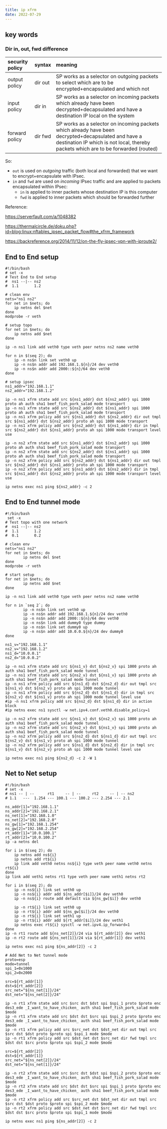 ```yaml
---
title: ip xfrm
date: 2022-07-29
---
```


## key words

### Dir in, out, fwd difference
| security policy | syntax | meaning |
|:--- |:--- |:--- |
| output policy | dir out | SP works as a selector on outgoing packets to select which are to be encrypted+encapsulated and which not |
| input policy | dir in	| SP works as a selector on incoming packets which already have been decrypted+decapsulated and have a destination IP local on the system |
| forward policy | dir fwd | SP works as a selector on incoming packets which already have been decrypted+decapsulated and have a destination IP which is not local, thereby packets which are to be forwarded (routed) |

So:
  * `out` is used on _outgoing_ traffic (both local and forwarded) that we want to encrypt+encapsulate with IPsec.
  * `in` and `fwd` are used on _incoming_ IPsec traffic and are applied to packets encapsulated within IPsec:
    * `in` is applied to inner packets whose destination IP is this computer
    * `fwd` is applied to inner packets which should be forwarded further

Reference:

https://serverfault.com/a/1048382

https://thermalcircle.de/doku.php?id=blog:linux:nftables_ipsec_packet_flow#the_xfrm_framework

https://backreference.org/2014/11/12/on-the-fly-ipsec-vpn-with-iproute2/


## End to End setup

```
#!/bin/bash
# set -x
# Test End to End setup
#  ns1 --|-- ns2
#  1.1       1.2

# clean env
nets="ns1 ns2"
for net in $nets; do
	ip netns del $net
done
modprobe -r veth

# setup topo
for net in $nets; do
	ip netns add $net
done

ip -n ns1 link add veth0 type veth peer netns ns2 name veth0

for n in $(seq 2); do
	ip -n ns$n link set veth0 up
	ip -n ns$n addr add 192.168.1.${n}/24 dev veth0
	ip -n ns$n addr add 2000::${n}/64 dev veth0
done

# setup ipsec
ns1_addr="192.168.1.1"
ns2_addr="192.168.1.2"

ip -n ns1 xfrm state add src ${ns1_addr} dst ${ns2_addr} spi 1000 proto ah auth sha1 beef_fish_pork_salad mode transport
ip -n ns1 xfrm state add src ${ns2_addr} dst ${ns1_addr} spi 1000 proto ah auth sha1 beef_fish_pork_salad mode transport
ip -n ns1 xfrm policy add src ${ns1_addr} dst ${ns2_addr} dir out tmpl src ${ns1_addr} dst ${ns2_addr} proto ah spi 1000 mode transport
ip -n ns1 xfrm policy add src ${ns2_addr} dst ${ns1_addr} dir in tmpl src ${ns2_addr} dst ${ns1_addr} proto ah spi 1000 mode transport level use

ip -n ns2 xfrm state add src ${ns1_addr} dst ${ns2_addr} spi 1000 proto ah auth sha1 beef_fish_pork_salad mode transport
ip -n ns2 xfrm state add src ${ns2_addr} dst ${ns1_addr} spi 1000 proto ah auth sha1 beef_fish_pork_salad mode transport
ip -n ns2 xfrm policy add src ${ns2_addr} dst ${ns1_addr} dir out tmpl src ${ns2_addr} dst ${ns1_addr} proto ah spi 1000 mode transport
ip -n ns2 xfrm policy add src ${ns1_addr} dst ${ns2_addr} dir in tmpl src ${ns1_addr} dst ${ns2_addr} proto ah spi 1000 mode transport level use

ip netns exec ns1 ping ${ns2_addr} -c 2
```

## End to End tunnel mode

```
#!/bin/bash
 set -x
# Test topo with one network
#  ns1 --|-- ns2
#  1.1       1.2
#  0.1       0.2

# clean env
nets="ns1 ns2"
for net in $nets; do
        ip netns del $net
done
modprobe -r veth

# start setup
for net in $nets; do
        ip netns add $net
done

ip -n ns1 link add veth0 type veth peer netns ns2 name veth0

for n in `seq 2`; do
        ip -n ns$n link set veth0 up
        ip -n ns$n addr add 192.168.1.${n}/24 dev veth0
        ip -n ns$n addr add 2000::${n}/64 dev veth0
        ip -n ns$n link add dummy0 type dummy
        ip -n ns$n link set dummy0 up
        ip -n ns$n addr add 10.0.0.${n}/24 dev dummy0
done

ns1_v="192.168.1.1"
ns2_v="192.168.1.2"
ns1_d="10.0.0.1"
ns2_d="10.0.0.2"

ip -n ns1 xfrm state add src ${ns1_v} dst ${ns2_v} spi 1000 proto ah auth sha1 beef_fish_pork_salad mode tunnel
ip -n ns1 xfrm state add src ${ns2_v} dst ${ns1_v} spi 1000 proto ah auth sha1 beef_fish_pork_salad mode tunnel
ip -n ns1 xfrm policy add src ${ns1_d} dst ${ns2_d} dir out tmpl src ${ns1_v} dst ${ns2_v} proto ah spi 1000 mode tunnel
ip -n ns1 xfrm policy add src ${ns2_d} dst ${ns1_d} dir in tmpl src ${ns2_v} dst ${ns1_v} proto ah spi 1000 mode tunnel level use
#ip -n ns1 xfrm policy add src ${ns2_d} dst ${ns1_d} dir in action block
#ip netns exec ns1 sysctl -w net.ipv4.conf.veth0.disable_policy=1

ip -n ns2 xfrm state add src ${ns1_v} dst ${ns2_v} spi 1000 proto ah auth sha1 beef_fish_pork_salad mode tunnel
ip -n ns2 xfrm state add src ${ns2_v} dst ${ns1_v} spi 1000 proto ah auth sha1 beef_fish_pork_salad mode tunnel
ip -n ns2 xfrm policy add src ${ns2_d} dst ${ns1_d} dir out tmpl src ${ns2_v} dst ${ns1_v} proto ah spi 1000 mode tunnel
ip -n ns2 xfrm policy add src ${ns1_d} dst ${ns2_d} dir in tmpl src ${ns1_v} dst ${ns2_v} proto ah spi 1000 mode tunnel level use

ip netns exec ns1 ping ${ns2_d} -c 2 -W 1
```

## Net to Net setup

```
#!/bin/bash
# set -x
# ns1 -- | --      rt1     -- | --     rt2     -- | -- ns2
# 1.1   ---  1.254 --- 100.1 --- 100.2 --- 2.254 --- 2.1

ns_addr[1]="192.168.1.1"
ns_addr[2]="192.168.2.1"
ns_net[1]="192.168.1.0"
ns_net[2]="192.168.2.0"
ns_gw[1]="192.168.1.254"
ns_gw[2]="192.168.2.254"
rt_addr[1]="10.0.100.1"
rt_addr[2]="10.0.100.2"
ip -a netns del

for i in $(seq 2); do
	ip netns add ns${i}
	ip netns add rt${i}
	ip link add veth0 netns ns${i} type veth peer name veth0 netns rt${i}
done
ip link add veth1 netns rt1 type veth peer name veth1 netns rt2

for i in $(seq 2); do
	ip -n ns${i} link set veth0 up
	ip -n ns${i} addr add ${ns_addr[$i]}/24 dev veth0
	ip -n ns${i} route add default via ${ns_gw[$i]} dev veth0

	ip -n rt${i} link set veth0 up
	ip -n rt${i} addr add ${ns_gw[$i]}/24 dev veth0
	ip -n rt${i} link set veth1 up
	ip -n rt${i} addr add ${rt_addr[$i]}/24 dev veth1
	ip netns exec rt${i} sysctl -w net.ipv4.ip_forward=1
done
ip -n rt1 route add ${ns_net[2]}/24 via ${rt_addr[2]} dev veth1
ip -n rt2 route add ${ns_net[1]}/24 via ${rt_addr[1]} dev veth1

ip netns exec ns1 ping ${ns_addr[2]} -c 2

# Add Net to Net tunnel mode
proto=esp
mode=tunnel
spi_1=0x1000
spi_2=0x2000

src=${rt_addr[1]}
dst=${rt_addr[2]}
src_net="${ns_net[1]}/24"
dst_net="${ns_net[2]}/24"

ip -n rt1 xfrm state add src $src dst $dst spi $spi_1 proto $proto enc des3_ede _I_want_to_have_chicken_ auth sha1 beef_fish_pork_salad mode $mode
ip -n rt1 xfrm state add src $dst dst $src spi $spi_2 proto $proto enc des3_ede _I_want_to_have_chicken_ auth sha1 beef_fish_pork_salad mode $mode
ip -n rt1 xfrm policy add src $src_net dst $dst_net dir out tmpl src $src dst $dst proto $proto spi $spi_1 mode $mode
ip -n rt1 xfrm policy add src $dst_net dst $src_net dir fwd tmpl src $dst dst $src proto $proto spi $spi_2 mode $mode

src=${rt_addr[2]}
dst=${rt_addr[1]}
src_net="${ns_net[2]}/24"
dst_net="${ns_net[1]}/24"

ip -n rt2 xfrm state add src $src dst $dst spi $spi_2 proto $proto enc des3_ede _I_want_to_have_chicken_ auth sha1 beef_fish_pork_salad mode $mode
ip -n rt2 xfrm state add src $dst dst $src spi $spi_1 proto $proto enc des3_ede _I_want_to_have_chicken_ auth sha1 beef_fish_pork_salad mode $mode
ip -n rt2 xfrm policy add src $src_net dst $dst_net dir out tmpl src $src dst $dst proto $proto spi $spi_2 mode $mode
ip -n rt2 xfrm policy add src $dst_net dst $src_net dir fwd tmpl src $dst dst $src proto $proto spi $spi_1 mode $mode

ip netns exec ns1 ping ${ns_addr[2]} -c 2
```
